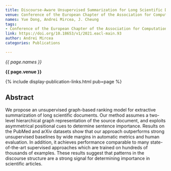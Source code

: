 ```yaml
---
title: Discourse-Aware Unsupervised Summarization for Long Scientific Documents
venue: Conference of the European Chapter of the Association for Computational Linguistics
names: Yue Dong, Andrei Mircea, J. Cheung
tags:
- Conference of the European Chapter of the Association for Computational Linguistics
link: https://doi.org/10.18653/v1/2021.eacl-main.93
author: Andrei Mircea
categories: Publications

---
```


*{{ page.names }}*

**{{ page.venue }}**

{% include display-publication-links.html pub=page %}

## Abstract

We propose an unsupervised graph-based ranking model for extractive summarization of long scientific documents. Our method assumes a two-level hierarchical graph representation of the source document, and exploits asymmetrical positional cues to determine sentence importance. Results on the PubMed and arXiv datasets show that our approach outperforms strong unsupervised baselines by wide margins in automatic metrics and human evaluation. In addition, it achieves performance comparable to many state-of-the-art supervised approaches which are trained on hundreds of thousands of examples. These results suggest that patterns in the discourse structure are a strong signal for determining importance in scientific articles.